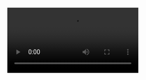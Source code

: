 ![image](https://github.com/Jamie-Yang/Jamie-Yang/blob/master/assets/intro_150.webm)

<!-- https://codepen.io/JamieYang/pen/PoZeVqK -->

<!--
**Jamie-Yang/Jamie-Yang** is a ✨ _special_ ✨ repository because its `README.md` (this file) appears on your GitHub profile.

Here are some ideas to get you started:

- 🔭 I’m currently working on ...
- 🌱 I’m currently learning ...
- 👯 I’m looking to collaborate on ...
- 🤔 I’m looking for help with ...
- 💬 Ask me about ...
- 📫 How to reach me: ...
- 😄 Pronouns: ...
- ⚡ Fun fact: ...
-->
